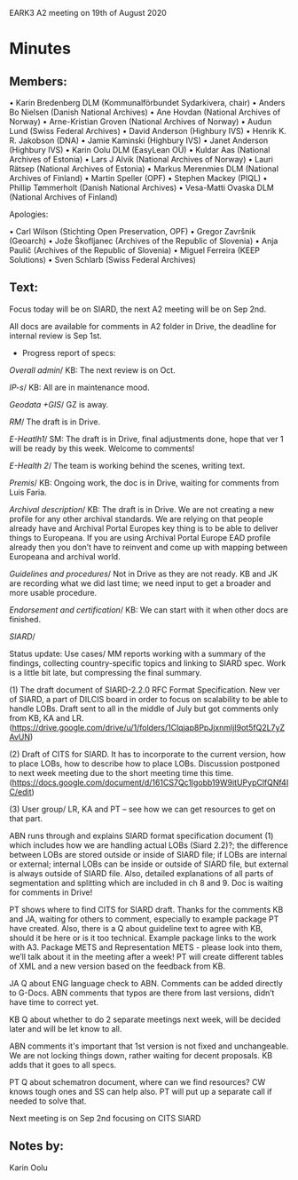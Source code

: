 EARK3 A2 meeting on 19th of August 2020

# Minutes

## Members:

•	Karin Bredenberg DLM (Kommunalförbundet Sydarkivera, chair)
•	Anders Bo Nielsen (Danish National Archives)
•	Ane Hovdan (National Archives of Norway)
•	Arne-Kristian Groven (National Archives of Norway) 
•	Audun Lund (Swiss Federal Archives)
•	David Anderson (Highbury IVS)
•	Henrik K. R. Jakobson (DNA)
•	Jamie Kaminski (Highbury IVS)
•	Janet Anderson (Highbury IVS) 
•	Karin Oolu DLM (EasyLean OÜ)
•	Kuldar Aas (National Archives of Estonia)
•	Lars J Alvik (National Archives of Norway)
•	Lauri Rätsep (National Archives of Estonia)
•	Markus Merenmies DLM (National Archives of Finland)
•	Martin Speller (OPF)
•	Stephen Mackey (PIQL)
•	Phillip Tømmerholt (Danish National Archives)
•	Vesa-Matti Ovaska DLM (National Archives of Finland)

Apologies: 

•	Carl Wilson (Stichting Open Preservation, OPF)
•	Gregor Završnik (Geoarch)
•	Jože Škofljanec (Archives of the Republic of Slovenia)
•	Anja Paulič (Archives of the Republic of Slovenia) 
•	Miguel Ferreira (KEEP Solutions)
•	Sven Schlarb (Swiss Federal Archives)


## Text: 

Focus today will be on SIARD, the next A2 meeting will be on Sep 2nd. 

All docs are available for comments in A2 folder in Drive, the deadline for internal review is Sep 1st.

-	Progress report of specs:

*Overall admin*/ KB: The next review is on Oct. 

*IP-s*/ KB: All are in maintenance mood. 

*Geodata +GIS*/ GZ is away. 

*RM*/ The draft is in Drive.

*E-Heatlh1*/ SM: The draft is in Drive, final adjustments done, hope that ver 1 will be ready by this week. Welcome to comments! 

*E-Health 2*/ The team is working behind the scenes, writing text. 

*Premis*/ KB: Ongoing work, the doc is in Drive, waiting for comments from Luis Faria. 

*Archival description*/ KB: The draft is in Drive. We are not creating a new profile for any other archival standards. We are relying on that people already have and Archival Portal Europes key thing is to be able to deliver things to Europeana. If you are using  Archival Portal Europe EAD profile already then you don’t have to reinvent and come up with mapping between Europeana and archival world. 

*Guidelines and procedures*/ Not in Drive as they are not ready. KB and JK are recording what we did last time; we need input to get a broader and more usable procedure. 

*Endorsement and certification*/ KB: We can start with it when other docs are finished. 

*SIARD*/ 

Status update: 
Use cases/ MM reports working with a summary of the findings, collecting country-specific topics and linking to SIARD spec. Work is a little bit late, but compressing the final summary. 

(1) The draft document of SIARD-2.2.0 RFC Format Specification. New ver of SIARD, a part of DILCIS board in order to focus on scalability to be able to handle LOBs. Draft sent to all in the middle of July but got comments only from KB, KA and LR. 
(https://drive.google.com/drive/u/1/folders/1Clqjap8PpJjxnmljI9ot5fQ2L7yZAvUN)

(2) Draft of CITS for SIARD. It has to incorporate to the current version, how to place LOBs, how to describe how to place LOBs. Discussion postponed to next week meeting due to the short meeting time this time.
(https://docs.google.com/document/d/161CS7Qc1lgobb19W9itUPypClfQNf4IC/edit)

(3) User group/ LR, KA and PT – see how we can get resources to get on that part. 

ABN runs through and explains SIARD format specification document (1) which includes how we are handling actual LOBs (Siard 2.2)?; the difference between LOBs are stored outside or inside of SIARD file; if LOBs are internal or external; internal LOBs can be inside or outside of SIARD file, but external is always outside of SIARD file. Also, detailed explanations of all parts of segmentation and splitting which are included in ch 8 and 9. Doc is waiting for comments in Drive!

PT shows where to find CITS for SIARD draft. Thanks for the comments KB and JA, waiting for others to comment, especially to example package PT have created. Also, there is a Q about guideline text to agree with KB, should it be here or is it too technical. Example package links to the work with A3. Package METS and Representation METS - please look into them, we’ll talk about it in the meeting after a week! PT will create different tables of XML and a new version based on the feedback from KB. 

JA Q about ENG language check to ABN. Comments can be added directly to G-Docs. ABN comments that typos are there from last versions, didn’t have time to correct yet. 

KB Q about whether to do 2 separate meetings next week, will be decided later and will be let know to all. 

ABN comments it's important that 1st version is not fixed and unchangeable. We are not locking things down, rather waiting for decent proposals. KB adds that it goes to all specs. 

PT Q about schematron document, where can we find resources? CW knows tough ones and SS can help also. PT will put up a separate call if needed to solve that. 

Next meeting is on Sep 2nd focusing on CITS SIARD

## Notes by: 

Karin Oolu
